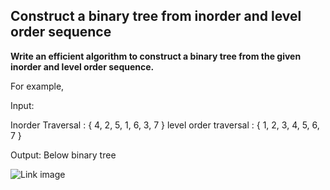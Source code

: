 ## Construct a binary tree from inorder and level order sequence ##

**Write an efficient algorithm to construct a binary tree from the given inorder and level order sequence.**

   For example,

  Input:

  Inorder Traversal     : { 4, 2, 5, 1, 6, 3, 7 }
  level order traversal : { 1, 2, 3, 4, 5, 6, 7 }


  Output: Below binary tree
  
  ![Link image](https://www.techiedelight.com/wp-content/uploads/Binary-Tree-3.png)
  

